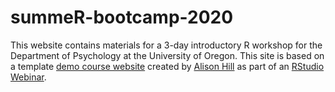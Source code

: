 # summeR-bootcamp-2020

This website contains materials for a 3-day introductory R workshop for the Department of Psychology at the University of Oregon. This site is based on a template [demo course website](https://github.com/apreshill/share-blogdown) created by [Alison Hill](https://alison.rbind.io) as part of an [RStudio Webinar](https://rstudio.com/resources/webinars/sharing-on-short-notice-how-to-get-your-materials-online-with-r-markdown/). 
